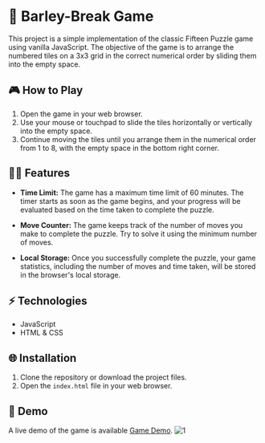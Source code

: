 # 🧩 Barley-Break Game

This project is a simple implementation of the classic Fifteen Puzzle game using vanilla JavaScript. The objective of the game is to arrange the numbered tiles on a 3x3 grid in the correct numerical order by sliding them into the empty space.

## 🎮 How to Play

1. Open the game in your web browser.
2. Use your mouse or touchpad to slide the tiles horizontally or vertically into the empty space.
3. Continue moving the tiles until you arrange them in the numerical order from 1 to 8, with the empty space in the bottom right corner.

## 🥷🏼 Features

- **Time Limit:** The game has a maximum time limit of 60 minutes. The timer starts as soon as the game begins, and your progress will be evaluated based on the time taken to complete the puzzle.
  
- **Move Counter:** The game keeps track of the number of moves you make to complete the puzzle. Try to solve it using the minimum number of moves.

- **Local Storage:** Once you successfully complete the puzzle, your game statistics, including the number of moves and time taken, will be stored in the browser's local storage.

## ⚡ Technologies

- JavaScript
- HTML & CSS

## 🌐 Installation

1. Clone the repository or download the project files.
2. Open the `index.html` file in your web browser.

## 🚀 Demo

A live demo of the game is available [Game Demo](https://barley-break-seven.vercel.app/).
![1](https://github.com/Dzmitry-Rybak/Barley-Break/assets/113254270/02233c2e-75e1-44aa-ae78-f06d560d8d99)
